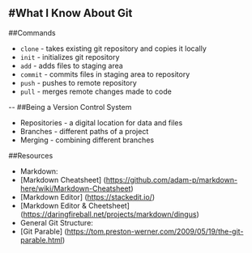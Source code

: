 #What I Know About Git
---
##Commands
* `clone` - takes existing git repository and copies it locally
* `init` - initializes git repository
* `add` - adds files to staging area
* `commit` - commits files in staging area to repository
* `push` - pushes to remote repository
* `pull` - merges remote changes made to code

--
##Being a Version Control System
* Repositories - a digital location for data and files
* Branches - different paths of a project
* Merging - combining different branches 

##Resources
* Markdown:
 * [Markdown Cheatsheet] (https://github.com/adam-p/markdown-here/wiki/Markdown-Cheatsheet)
 * [Markdown Editor] (https://stackedit.io/)
 * [Markdown Editor & Cheetsheet] (https://daringfireball.net/projects/markdown/dingus)
* General Git Structure:
 * [Git Parable] (https://tom.preston-werner.com/2009/05/19/the-git-parable.html)
